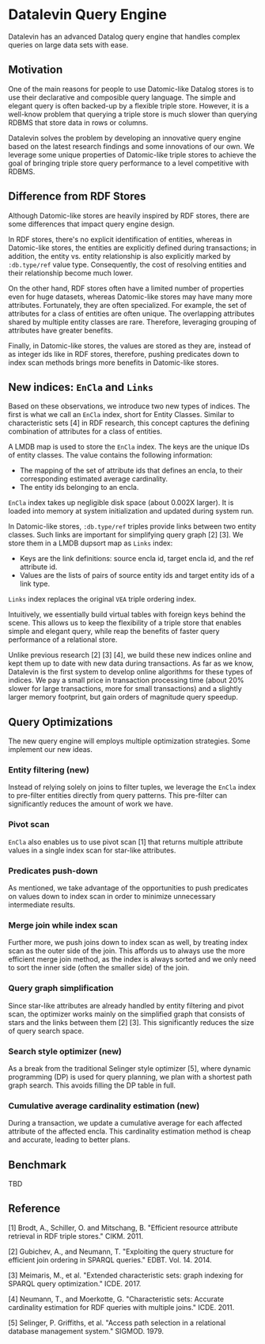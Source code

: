 # Datalevin Query Engine

Datalevin has an advanced Datalog query engine that handles complex queries
on large data sets with ease.

## Motivation

One of the main reasons for people to use Datomic-like Datalog stores is to use
their declarative and composible query language. The simple and elegant query is
often backed-up by a flexible triple store. However, it is a well-know problem
that querying a triple store is much slower than querying RDBMS that store data
in rows or columns.

Datalevin solves the problem by developing an innovative query engine based on
the latest research findings and some innovations of our own. We leverage some
unique properties of Datomic-like triple stores to achieve the goal of bringing
triple store query performance to a level competitive with RDBMS.

## Difference from RDF Stores

Although Datomic-like stores are heavily inspired by RDF stores, there are
some differences that impact query engine design.

In RDF stores, there's no explicit identification of entities, whereas in
Datomic-like stores, the entities are explicitly defined during transactions; in
addition, the entity vs. entity relationship is also explicitly marked by
`:db.type/ref` value type. Consequently, the cost of resolving
entities and their relationship become much lower.

On the other hand, RDF stores often have a limited number of properties
even for huge datasets, whereas Datomic-like stores may have many more
attributes. Fortunately, they are often specialized. For example, the set of
attributes for a class of entities are often unique. The overlapping
attributes shared by multiple entity classes are rare. Therefore,
leveraging grouping of attributes have greater benefits.

Finally, in Datomic-like stores, the values are stored as they are, instead of as
integer ids like in RDF stores, therefore, pushing predicates down to index scan
methods brings more benefits in Datomic-like stores.

## New indices: `EnCla` and `Links`

Based on these observations, we introduce two new types of indices. The first is
what we call an `EnCla` index, short for Entity Classes. Similar to
characteristic sets [4] in RDF research, this concept captures the defining
combination of attributes for a class of entities.

A LMDB map is used to store the `EnCla` index. The keys are the unique IDs of
entity classes. The value contains the following information:

* The mapping of the set of attribute ids that defines an encla, to their
  corresponding estimated average cardinality.
* The entity ids belonging to an encla.

`EnCla` index takes up negligible disk space (about 0.002X larger). It is loaded
into memory at system initialization and updated during system run.

In Datomic-like stores, `:db.type/ref` triples provide links between two entity
classes. Such links are important for simplifying query graph [2] [3]. We store
them in a LMDB dupsort map as `Links` index:

* Keys are the link definitions: source encla id, target encla id, and the
  ref attribute id.
* Values are the lists of pairs of source entity ids and target entity ids of a
  link type.

`Links` index replaces the original `VEA` triple ordering index.

Intuitively, we essentially build virtual tables with foreign keys behind the
scene. This allows us to keep the flexibility of a triple store that enables
simple and elegant query, while reap the benefits of faster query performance of
a relational store.

Unlike previous research [2] [3] [4], we build these new indices online and kept
them up to date with new data during transactions. As far as we know, Datalevin
is the first system to develop online algorithms for these types of indices. We
pay a small price in transaction processing time (about 20% slower for large
transactions, more for small transactions) and a slightly larger memory
footprint, but gain orders of magnitude query speedup.

## Query Optimizations

The new query engine will employs multiple optimization strategies. Some
implement our new ideas.

### Entity filtering (new)

Instead of relying solely on joins to filter tuples, we leverage the `EnCla`
index to pre-filter entities directly from query patterns. This pre-filter can
significantly reduces the amount of work we have.

### Pivot scan

`EnCla` also enables us to use pivot scan [1] that returns multiple attribute
values in a single index scan for star-like attributes.

### Predicates push-down

As mentioned, we take advantage of the opportunities to push predicates on
values down to index scan in order to minimize unnecessary intermediate results.

### Merge join while index scan

Further more, we push joins down to index scan as well, by treating index scan
as the outer side of the join. This affords us to always use the more efficient
merge join method, as the index is always sorted and we only need to sort the
inner side (often the smaller side) of the join.

### Query graph simplification

Since star-like attributes are already handled by entity filtering and pivot
scan, the optimizer works mainly on the simplified graph that consists of stars
and the links between them [2] [3]. This significantly reduces the size of
query search space.

### Search style optimizer (new)

As a break from the traditional Selinger style optimizer [5], where dynamic
programming (DP) is used for query planning, we plan with a shortest path graph
search. This avoids filling the DP table in full.

### Cumulative average cardinality estimation (new)

During a transaction, we update a cumulative average for each affected attribute
of the affected encla. This cardinality estimation method is cheap and accurate,
leading to better plans.

## Benchmark

TBD

## Reference

[1] Brodt, A., Schiller, O. and Mitschang, B. "Efficient resource attribute
retrieval in RDF triple stores." CIKM. 2011.

[2] Gubichev, A., and Neumann, T. "Exploiting the query structure for efficient
join ordering in SPARQL queries." EDBT. Vol. 14. 2014.

[3] Meimaris, M., et al. "Extended characteristic sets: graph indexing for
SPARQL query optimization." ICDE. 2017.

[4] Neumann, T., and Moerkotte, G. "Characteristic sets: Accurate cardinality
estimation for RDF queries with multiple joins." ICDE. 2011.

[5] Selinger, P. Griffiths, et al. "Access path selection in a relational
database management system." SIGMOD. 1979.
